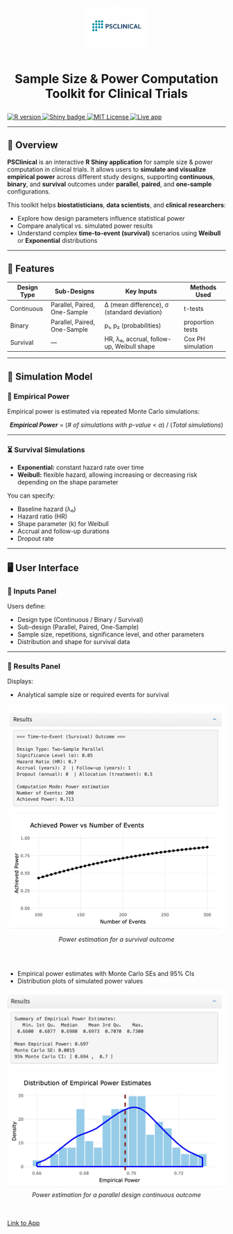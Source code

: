 <p align="center">

<img src="www/logo.png" width="150" style="margin-bottom: 10px;"/>

</p>

<h1 align="center">

Sample Size & Power Computation Toolkit for Clinical Trials

</h1>

<p align="center">

<a href="https://www.r-project.org/"> <img src="https://img.shields.io/badge/R-%3E=4.3.0-blue?logo=r&amp;logoColor=white" alt="R version"/> </a> <a href="https://shiny.posit.co/"> <img src="https://img.shields.io/badge/Built%20with-Shiny-009999?logo=rstudio&amp;logoColor=white" alt="Shiny badge"/> </a> <a href="https://opensource.org/licenses/MIT"> <img src="https://img.shields.io/badge/License-MIT-green.svg" alt="MIT License"/> </a> <a href="https://npenn.shinyapps.io/PSClinical/"> <img src="https://img.shields.io/badge/Live%20App-PSClinical-blueviolet?logo=shiny" alt="Live app"/> </a>

</p>

------------------------------------------------------------------------

## 🧭 Overview

**PSClinical** is an interactive **R Shiny application** for sample size & power computation in clinical trials.
It allows users to **simulate and visualize empirical power** across different study designs, supporting **continuous**, **binary**, and **survival** outcomes under **parallel**, **paired**, and **one-sample** configurations.

This toolkit helps **biostatisticians**, **data scientists**, and **clinical researchers**:

-   Explore how design parameters influence statistical power
-   Compare analytical vs. simulated power results
-   Understand complex **time-to-event (survival)** scenarios using **Weibull** or **Exponential** distributions

------------------------------------------------------------------------

## 🚀 Features

| Design Type | Sub-Designs | Key Inputs | Methods Used |
|----|----|----|----|
| Continuous | Parallel, Paired, One-Sample | Δ (mean difference), σ (standard deviation) | t-tests |
| Binary | Parallel, Paired, One-Sample | p₁, p₂ (probabilities) | proportion tests |
| Survival | — | HR, λ₀, accrual, follow-up, Weibull shape | Cox PH simulation |

------------------------------------------------------------------------

## 🧩 Simulation Model

### 🎯 Empirical Power

Empirical power is estimated via repeated Monte Carlo simulations:

<p align="center"><b><i>Empirical Power</i></b> = (<i># of simulations with p-value</i> &lt; <i>α</i>) / (<i>Total simulations</i>)</p>

------------------------------------------------------------------------

### ⏳ Survival Simulations

-   **Exponential:** constant hazard rate over time
-   **Weibull:** flexible hazard, allowing increasing or decreasing risk depending on the shape parameter

You can specify: 
- Baseline hazard (λ₀)
- Hazard ratio (HR)
- Shape parameter (k) for Weibull
- Accrual and follow-up durations
- Dropout rate

------------------------------------------------------------------------

## 🖥️ User Interface

### 🔹 Inputs Panel

Users define:   
- Design type (Continuous / Binary / Survival)
- Sub-design (Parallel, Paired, One-Sample)
- Sample size, repetitions, significance level, and other parameters
- Distribution and shape for survival data

------------------------------------------------------------------------

### 🔹 Results Panel

Displays:

-   Analytical sample size or required events for survival
  
<div align="center">
  <img src="www/results/pwr_surv1.png" alt="Power estimation for a survival outcome"
       width="520" />
  <br/>
  <em>Power estimation for a survival outcome</em>
</div>  

<br><br>

-   Empirical power estimates with Monte Carlo SEs and 95% CIs
-   Distribution plots of simulated power values

<div align="center">
  <img src="www/results/sim1.png" alt="Power estimation for a survival outcome"
       width="520" />
  <br/>
  <em>Power estimation for a parallel design continuous outcome</em>
</div>

<br><br>
<a href="https://npenn.shinyapps.io/PSClinical/" target="_blank">Link to App</a>
